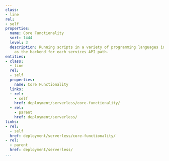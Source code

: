 ```yaml
---
class:
- line
rel:
- self
properties:
  name: Core Functionality
  sort: 1444
  level: 3
  description: Running scripts in a variety of programming languages individually
    as the backend for each services API path.
entities:
- class:
  - line
  rel:
  - self
  properties:
    name: Core Functionality
  links:
  - rel:
    - self
    href: deployment/serverless/core-functionality/
  - rel:
    - parent
    href: deployment/serverless/
links:
- rel:
  - self
  href: deployment/serverless/core-functionality/
- rel:
  - parent
  href: deployment/serverless/
...
```

